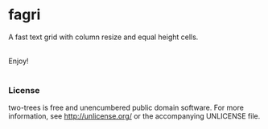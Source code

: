 # fagri
A fast text grid with column resize and equal height cells.
  
<br/>     
Enjoy!
<br/>  
<br/>  

### License    
   
two-trees is free and unencumbered public domain software. For more information, see http://unlicense.org/ or the accompanying UNLICENSE file.
  
